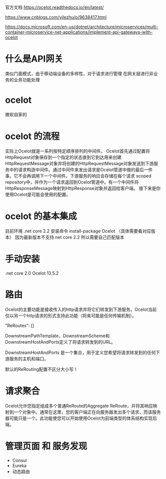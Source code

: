 官方文档
https://ocelot.readthedocs.io/en/latest/

https://www.cnblogs.com/yilezhu/p/9638417.html

https://docs.microsoft.com/en-us/dotnet/architecture/microservices/multi-container-microservice-net-applications/implement-api-gateways-with-ocelot

# 什么是API网关
类似门面模式，由于移动端设备的多样性，对于请求进行管理
在网关层进行非业务的业务功能处理

# ocelot
微软自家的

# ocelot 的流程
实际上Ocelot就是一系列按特定顺序排列的中间件。
Ocelot首先通过配置将HttpRequest对象保存到一个指定的状态直到它到达用来创建HttpRequestMessage对象并将创建的HttpRequestMessage对象发送到下游服务中的请求构造中间件。通过中间件来发出请求是Ocelot管道中做的最后一件事。它不会再调用下一个中间件。下游服务的响应会存储在每个请求 scoped repository中，并作为一个请求返回到Ocelot管道中。有一个中间件将HttpResponseMessage映射到HttpResponse对象并返回给客户端。
接下来是你使用Ocelot是可能会使用的配置。

# ocelot 的基本集成

目前环境 .net core 2.2
安装命令 install-package Ocelot   （具体需要看对应版本）
因为最新版本不支持.net core 2.2 所以需要自己匹配版本

# 手动安装
.net core 2.0
Ocelot 13.5.2


# 路由

Ocelot的主要功能是接收传入的http请求并将它们转发到下游服务。Ocelot当前仅以另一个http请求的形式支持此功能（将来可能是任何传输机制）。

"ReRoutes": []

DownstreamPathTemplate，DownstreamScheme和DownstreamHostAndPorts定义了将请求转发到的URL。

DownstreamHostAndPorts 是一个集合，用于定义您希望将请求转发到的任何下游服务的主机和端口。

默认的ReRouting配置不区分大小写！

# 请求聚合
Ocelot允许您指定组成多个普通ReRoute的Aggregate ReRoute，并将其响应映射到一个对象中。通常在这里，您的客户端正在向服务器发出多个请求，而该服务器可能只是一个。此功能使您可以开始使用Ocelot为前端类型的体系结构实现后端。


# 管理页面 和  服务发现

 * Consul
 * Eureka
 * 动态路由
 
